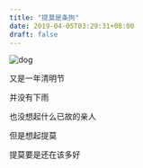 ```yaml
---
title: "提莫是条狗"
date: 2019-04-05T03:29:31+08:00
draft: false
---
```


![dog](/img/favicon.png)

又是一年清明节

并没有下雨

也没想起什么已故的亲人

但是想起提莫

提莫要是还在该多好
